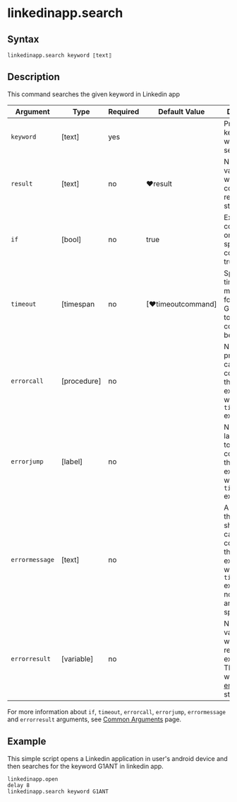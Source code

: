 # linkedinapp.search

## Syntax

```G1ANT
linkedinapp.search keyword ⟦text⟧
```

## Description

This command searches the given keyword in Linkedin app

| Argument | Type | Required | Default Value | Description |
| -------- | ---- | -------- | ------------- | ----------- |
|  `keyword`     |  [text]   | yes  |        |    Provide keyword you want to search  |
|  `result`       | [text]  |no   | ♥result   |Name of a variable where the command's result will be stored |
| `if`             | [bool]     | no       | true                                                        | Executes the command only if a specified condition is true   |
| `timeout`        | [timespan  | no       | [♥timeoutcommand]| Specifies time in milliseconds for G1ANT.Robot to wait for the command to be executed |
| `errorcall`      | [procedure]| no       |                                                             | Name of a procedure to call when the command throws an exception or when a given `timeout` expires |
| `errorjump`      | [label]    | no       |                                                             | Name of the label to jump to when the command throws an exception or when a given `timeout` expires |
| `errormessage`   | [text]     | no       |                                                             | A message that will be shown in case the command throws an exception or when a given `timeout` expires, and no `errorjump` argument is specified |
| `errorresult`    | [variable] | no       |                                                             | Name of a variable that will store the returned exception. The variable will be of [error](https://manual.g1ant.com/link/G1ANT.Language/G1ANT.Language/Structures/ErrorStructure.md) structure  |

For more information about `if`, `timeout`, `errorcall`, `errorjump`, `errormessage` and `errorresult` arguments, see [Common Arguments](https://manual.g1ant.com/link/G1ANT.Manual/appendices/common-arguments.md) page.

## Example

This simple script opens a Linkedin application in user's android device and then searches for the keyword G1ANT in linkedin app.

```G1ANT
linkedinapp.open
delay 8
linkedinapp.search keyword G1ANT
```
